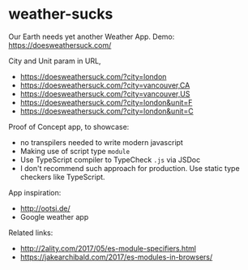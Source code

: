 # weather-sucks
Our Earth needs yet another Weather App.
Demo: https://doesweathersuck.com/

City and Unit param in URL,
- https://doesweathersuck.com/?city=london
- https://doesweathersuck.com/?city=vancouver,CA
- https://doesweathersuck.com/?city=vancouver,US
- https://doesweathersuck.com/?city=london&unit=F
- https://doesweathersuck.com/?city=london&unit=C

Proof of Concept app, to showcase:
- no transpilers needed to write modern javascript
- Making use of script type `module`
- Use TypeScript compiler to TypeCheck `.js` via JSDoc
- I don't recommend such approach for production. Use static type checkers like TypeScript.

App inspiration:
- http://ootsi.de/
- Google weather app

Related links:
- http://2ality.com/2017/05/es-module-specifiers.html
- https://jakearchibald.com/2017/es-modules-in-browsers/
 
